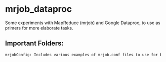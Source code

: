 # mrjob_dataproc
Some experiments with MapReduce (mrjob) and Google Dataproc, to use as primers for more elaborate tasks.

## Important Folders:
```sh
mrjobConfig: Includes various examples of mrjob.conf files to use for bootstrapping or pre-setup purposes.
```
